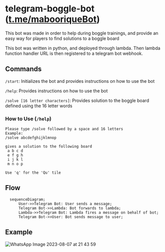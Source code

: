 # telegram-boggle-bot ([t.me/mabooriqueBot](https://t.me/mabooriqueBot))
This bot was made in order to help during boggle trainings, and provide an easy way for players to find solutions to a boggle board

This bot was written in python, and deployed through lambda. Then lambda function handler URL is then registered to a telegram bot webhook.

## Commands
`/start`: Initializes the bot and provides instructions on how to use the bot    
  
`/help`: Provides instructions on how to use the bot    
  
`/solve [16 letter characters]`: Provides solution to the boggle board defined using the 16 letter words

### How to Use (`/help`)
```
Please type /solve followed by a space and 16 letters
Example:
/solve abcdefghijklmnop

gives a solution to the following board
 a b c d 
 e f g h 
 i j k l 
 m n o p

Use 'q' for the 'Qu' tile
```
## Flow
```mermaid
  sequenceDiagram;
      User->>Telegram Bot: User sends a message;
      Telegram Bot->>Lambda: Bot forwards to lambda;
      Lambda->>Telegram Bot: Lambda fires a message on behalf of bot;
      Telegram Bot->>User: Bot sends message to user;
```
## Example
![WhatsApp Image 2023-08-07 at 21 43 59](https://github.com/AbrahamOsmondE/telegram-boggle-bot/assets/82792334/a6213ae3-bacb-47ed-b000-6422b1e09870)
